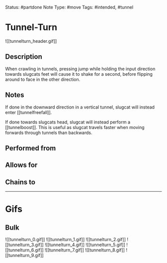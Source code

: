 Status: #partdone
Note Type: #move
Tags: #intended, #tunnel 

# Tunnel-Turn
![[tunnelturn_header.gif]]
## Description
When crawling in tunnels, pressing jump while holding the input direction towards slugcats feet will cause it to shake for a second, before flipping around to face in the other direction. 

## Notes
If done in the downward direction in a vertical tunnel, slugcat will instead enter [[tunnelfreefall]].

If done towards slugcats head, slugcat will instead perform a [[tunnelboost]].
This is useful as slugcat travels faster when moving forwards through tunnels than backwards.

## Performed from


## Allows for


## Chains to


___
# Gifs
## Bulk
![[tunnelturn_0.gif]]
![[tunnelturn_1.gif]]
![[tunnelturn_2.gif]]
![[tunnelturn_3.gif]]
![[tunnelturn_4.gif]]
![[tunnelturn_5.gif]]
![[tunnelturn_6.gif]]
![[tunnelturn_7.gif]]
![[tunnelturn_8.gif]]
![[tunnelturn_9.gif]]